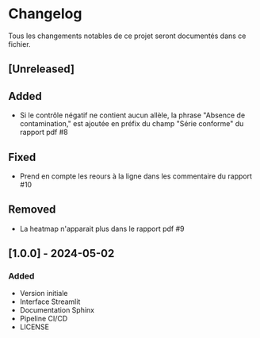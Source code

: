 # Changelog

Tous les changements notables de ce projet seront documentés dans ce fichier.

## [Unreleased]

## Added
- Si le contrôle négatif ne contient aucun allèle, la phrase "Absence de contamination," est ajoutée en préfix du champ "Série conforme" du rapport pdf #8

## Fixed
- Prend en compte les reours à la ligne dans les commentaire du rapport #10

## Removed
- La heatmap n'apparait plus dans le rapport pdf #9

## [1.0.0] - 2024-05-02
### Added
- Version initiale
- Interface Streamlit
- Documentation Sphinx
- Pipeline CI/CD 
- LICENSE